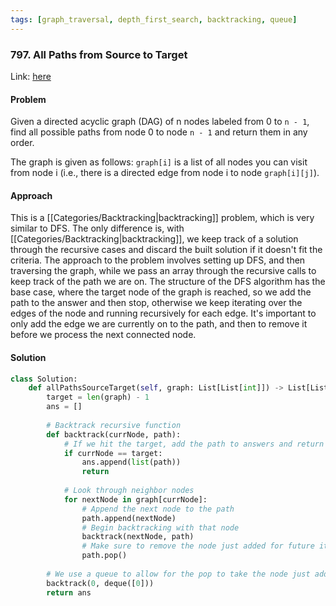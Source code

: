 ```yaml
---
tags: [graph_traversal, depth_first_search, backtracking, queue]
---
```


### 797. All Paths from Source to Target
Link: [here](https://leetcode.com/problems/all-paths-from-source-to-target/)

#### Problem
Given a directed acyclic graph (DAG) of n nodes labeled from 0 to `n - 1`, find all possible paths from node 0 to node `n - 1` and return them in any order.

The graph is given as follows: `graph[i]` is a list of all nodes you can visit from node i (i.e., there is a directed edge from node i to node `graph[i][j]`).

#### Approach
This is a [[Categories/Backtracking|backtracking]] problem, which is very similar to DFS. The only difference is, with [[Categories/Backtracking|backtracking]], we keep track of a solution through the recursive cases and discard the built solution if it doesn't fit the criteria.
The approach to the problem involves setting up DFS, and then traversing the graph, while we pass an array through the recursive calls to keep track of the path we are on. 
The structure of the DFS algorithm has the base case, where the target node of the graph is reached, so we add the path to the answer and then stop, otherwise we keep iterating over the edges of the node and running recursively for each edge. 
It's important to only add the edge we are currently on to the path, and then to remove it before we process the next connected node.

#### Solution
```python 
class Solution:
    def allPathsSourceTarget(self, graph: List[List[int]]) -> List[List[int]]:
        target = len(graph) - 1
        ans = []
        
        # Backtrack recursive function
        def backtrack(currNode, path):
            # If we hit the target, add the path to answers and return
            if currNode == target:
                ans.append(list(path))
                return
            
            # Look through neighbor nodes
            for nextNode in graph[currNode]:
                # Append the next node to the path
                path.append(nextNode)
                # Begin backtracking with that node
                backtrack(nextNode, path)
                # Make sure to remove the node just added for future iterations
                path.pop()
        
        # We use a queue to allow for the pop to take the node just added off the list
        backtrack(0, deque([0]))
        return ans
```